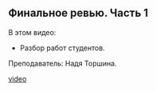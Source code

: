 ## Финальное ревью. Часть 1

В этом видео: 

- Разбор работ студентов.

Преподаватель: Надя Торшина.

[video](https://player.softculture.cc/embed/ICI/ICI_3.18.09_L4_Style_Analysis_Part1)
